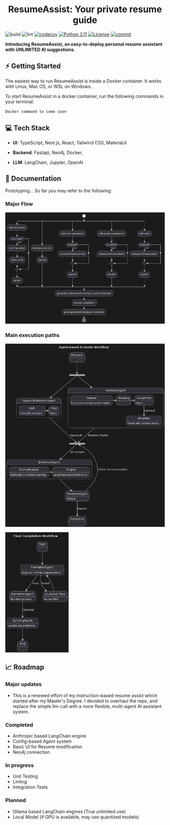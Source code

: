 

<!-- PROJECT LOGO -->
<div>
  <h1 align="center">ResumeAssist: Your private resume guide </h1>
<div>
  
![build](https://github.com/criss-wang/ResumeAssist/workflows/build/badge.svg) 
![lint](https://github.com/criss-wang/ResumeAssist/workflows/lint/badge.svg)
[![codecov](https://codecov.io/gh/Criss-Wang/ResumeAssist/graph/badge.svg?token=D73VGZR7NN)](https://codecov.io/gh/Criss-Wang/ResumeAssist)
[![Python 3.11](https://img.shields.io/badge/python-3.11-blue.svg)](https://www.python.org/downloads/release/python-3110/)
[![License](https://img.shields.io/badge/License-Apache_2.0-blue.svg)](https://opensource.org/licenses/Apache-2.0)
[![commit](https://img.shields.io/github/last-commit/criss-wang/ResumeAssist)](https://github.com/criss-wang/ResumeAssist/commits/master)

**Introducing ResumeAssist, an easy-to-deploy personal resume assistant with UNLIMITED AI suggestions.**


## ⚡ Getting Started
The easiest way to run ResumeAssist is inside a Docker container. It works with Linux, Mac OS, or WSL on Windows.

To start ResumeAssist in a docker container, run the following commands in your terminal:

```bash
Docker command to come soon
```

## 💻 Tech Stack
- **UI**: TypeScript, Next.js, React, Tailwind CSS, MateriaUI

- **Backend**: Fastapi, Neo4j, Docker, 

- **LLM**: LangChain, Jupyter, OpenAI

## 🚀 Documentation
Prototyping... So far you may refer to the following:
### Major Flow
![](backend/docs/major_workflow.png)

### Main execution paths
<P>
  <img src="backend/docs/ai_assist_flow.png" width="600">
</P>
<p>
  <img src="backend/docs/compilation.png" width="200">
</P>


## 📈 Roadmap
### Major updates
- This is a renewed effort of my instruction-based resume assist which started after my Master's Degree. I decided to overhaul the repo, and replace the simple llm-call with a more flexible, multi-agent AI assistant system.
### Completed
- Anthropic based LangChain engine
- Config-based Agent system
- Basic UI for Resume modification
- Neo4j connection
### In progress
- Unit Testing
- Linting
- Integration Tests
### Planned
- Ollama based LangChain engines (True unlimited use)
- Local Model (if GPU is available, may use quantized models)


